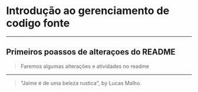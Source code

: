 # Introdução ao gerenciamento de codigo fonte
---
## Primeiros poassos de alteraçoes do README

> Faremos algumas alterações e atividades no readme

----

> "Jaime é de uma beleza rustica", by Lucas Malho.
